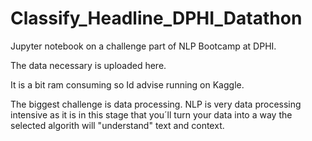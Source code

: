 # Classify_Headline_DPHI_Datathon
Jupyter notebook on a challenge part of NLP Bootcamp at DPHI.

The data necessary is uploaded here.

It is a bit ram consuming so Id advise running on Kaggle.

The biggest challenge is data processing. NLP is very data processing intensive as it is in this stage that you´ll turn your data into a way the selected algorith
will "understand" text and context.

